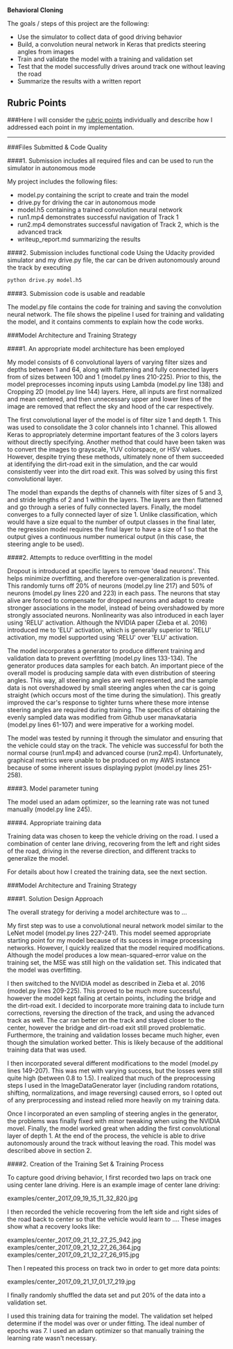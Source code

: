 **Behavioral Cloning**

The goals / steps of this project are the following:
* Use the simulator to collect data of good driving behavior
* Build, a convolution neural network in Keras that predicts steering angles from images
* Train and validate the model with a training and validation set
* Test that the model successfully drives around track one without leaving the road
* Summarize the results with a written report


## Rubric Points
###Here I will consider the [rubric points](https://review.udacity.com/#!/rubrics/432/view) individually and describe how I addressed each point in my implementation.

---
###Files Submitted & Code Quality

####1. Submission includes all required files and can be used to run the simulator in autonomous mode

My project includes the following files:
* model.py containing the script to create and train the model
* drive.py for driving the car in autonomous mode
* model.h5 containing a trained convolution neural network
* run1.mp4 demonstrates successful navigation of Track 1
* run2.mp4 demonstrates successful navigation of Track 2, which is the advanced track
* writeup_report.md summarizing the results

####2. Submission includes functional code
Using the Udacity provided simulator and my drive.py file, the car can be driven autonomously around the track by executing
```sh
python drive.py model.h5
```

####3. Submission code is usable and readable

The model.py file contains the code for training and saving the convolution neural network. The file shows the pipeline I used for training and validating the model, and it contains comments to explain how the code works.

###Model Architecture and Training Strategy

####1. An appropriate model architecture has been employed

My model consists of 6 convolutional layers of varying filter sizes and depths between 1 and 64, along with flattening and fully connected layers from of sizes between 100 and 1 (model.py lines 210-225). Prior to this, the model preprocesses incoming inputs using Lambda (model.py line 138) and Cropping 2D  (model.py line 144) layers. Here, all inputs are first normalized and mean centered, and then unnecessary upper and lower lines of the image are removed that reflect the sky and hood of the car respectively.

The first convolutional layer of the model is of filter size 1 and depth 1. This was used to consolidate the 3 color channels into 1 channel. This allowed Keras to appropriately determine important features of the 3 colors layers without directly specifying. Another method that could have been taken was to convert the images to grayscale, YUV colorspace, or HSV values. However, despite trying these methods, ultimately none of them succeeded at identifying the dirt-road exit in the simulation, and the car would consistently veer into the dirt road exit. This was solved by using this first convolutional layer.

The model than expands the depths of channels with filter sizes of 5 and 3, and stride lengths of 2 and 1 within the layers. The layers are then flattened and go through a series of fully connected layers. Finally, the model converges to a fully connected layer of size 1. Unlike classification, which would have a size equal to the number of output classes in the final later, the regression model requires the final layer to have a size of 1 so that the output gives a continuous number numerical output (in this case, the steering angle to be used).

####2. Attempts to reduce overfitting in the model

Dropout is introduced at specific layers to remove 'dead neurons'. This helps minimize overfitting, and therefore over-generalization is prevented. This randomly turns off 20% of neurons (model.py line 217) and 50% of neurons (model.py lines 220 and 223) in each pass. The neurons that stay alive are forced to compensate for dropped neurons and adapt to create stronger associations in the model, instead of being overshadowed by more strongly associated neurons. Nonlinearity was also introduced in each layer using 'RELU' activation. Although the NVIDIA paper (Zieba et al. 2016) introduced me to 'ELU' activation, which is generally superior to 'RELU' activation, my model supported using 'RELU' over 'ELU' activation.

The model incorporates a generator to produce different training and validation data to prevent overfitting (model.py lines 133-134). The generator produces data samples for each batch. An important piece of the overall model is producing sample data with even distribution of steering angles. This way, all steering angles are well represented, and the sample data is not overshadowed by small steering angles when the car is going straight (which occurs most of the time during the simulation). This greatly improved the car's response to tighter turns where these more intense steering angles are required during training. The specifics of obtaining the evenly sampled data was modified from Github user manavkataria (model.py lines 61-107) and were imperative for a working model.

The model was tested by running it through the simulator and ensuring that the vehicle could stay on the track. The vehicle was successful for both the normal course (run1.mp4) and advanced course (run2.mp4). Unfortunately, graphical metrics were unable to be produced on my AWS instance because of some inherent issues displaying pyplot (model.py lines 251-258).

####3. Model parameter tuning

The model used an adam optimizer, so the learning rate was not tuned manually (model.py line 245).

####4. Appropriate training data

Training data was chosen to keep the vehicle driving on the road. I used a combination of center lane driving, recovering from the left and right sides of the road, driving in the reverse direction, and different tracks to generalize the model.

For details about how I created the training data, see the next section.

###Model Architecture and Training Strategy

####1. Solution Design Approach

The overall strategy for deriving a model architecture was to ...

My first step was to use a convolutional neural network model similar to the LeNet model (model.py lines 227-241). This model seemed appropriate starting point for my model because of its success in image processing networks. However, I quickly realized that the model required modifications. Although the model produces a low mean-squared-error value on the training set, the MSE was still high on the validation set. This indicated that the model was overfitting.

I then switched to the NVIDIA model as described in Zieba et al. 2016 (model.py lines 209-225). This proved to be much more successful, however the model kept failing at certain points, including the bridge and the dirt-road exit. I decided to incorporate more training data to include turn corrections, reversing the direction of the track, and using the advanced track as well. The car ran better on the track and stayed closer to the center, however the bridge and dirt-road exit still proved problematic. Furthermore, the training and validation losses became much higher, even though the simulation worked better. This is likely because of the additional training data that was used.

I then incorporated several different modifications to the model (model.py lines 149-207). This was met with varying success, but the losses were still quite high (between 0.8 to 1.5). I realized that much of the preprocessing steps I used in the ImageDataGenerator layer (including random rotations, shifting, normalizations, and image reversing) caused errors, so I opted out of any prerprocessing and instead relied more heavily on my training data.

Once I incorporated an even sampling of steering angles in the generator, the problems was finally fixed with minor tweaking when using the NVIDIA movel. Finally, the model worked great when adding the first convolutional layer of depth 1. At the end of the process, the vehicle is able to drive autonomously around the track without leaving the road. This model was described above in section 2.

####2. Creation of the Training Set & Training Process

To capture good driving behavior, I first recorded two laps on track one using center lane driving. Here is an example image of center lane driving:

examples/center_2017_09_19_15_11_32_820.jpg

I then recorded the vehicle recovering from the left side and right sides of the road back to center so that the vehicle would learn to .... These images show what a recovery looks like:

examples/center_2017_09_21_12_27_25_942.jpg
examples/center_2017_09_21_12_27_26_364.jpg
examples/center_2017_09_21_12_27_26_915.jpg

Then I repeated this process on track two in order to get more data points:

examples/center_2017_09_21_17_01_17_219.jpg


I finally randomly shuffled the data set and put 20% of the data into a validation set.

I used this training data for training the model. The validation set helped determine if the model was over or under fitting. The ideal number of epochs was 7. I used an adam optimizer so that manually training the learning rate wasn't necessary.


